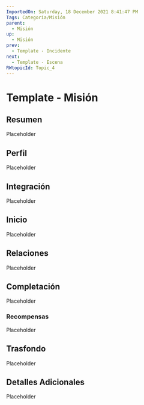```yaml
---
ImportedOn: Saturday, 18 December 2021 8:41:47 PM
Tags: Categoría/Misión
parent:
  - Misión
up:
  - Misión
prev:
  - Template - Incidente
next:
  - Template - Escena
RWtopicId: Topic_4
---
```

# Template - Misión
## Resumen
Placeholder

## Perfil
Placeholder

## Integración
Placeholder

## Inicio
Placeholder

## Relaciones
Placeholder

## Completación
Placeholder

### Recompensas
Placeholder

## Trasfondo
Placeholder

## Detalles Adicionales
Placeholder

